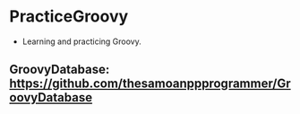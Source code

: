 # PracticeGroovy

* Learning and practicing Groovy.

## GroovyDatabase: https://github.com/thesamoanppprogrammer/GroovyDatabase
